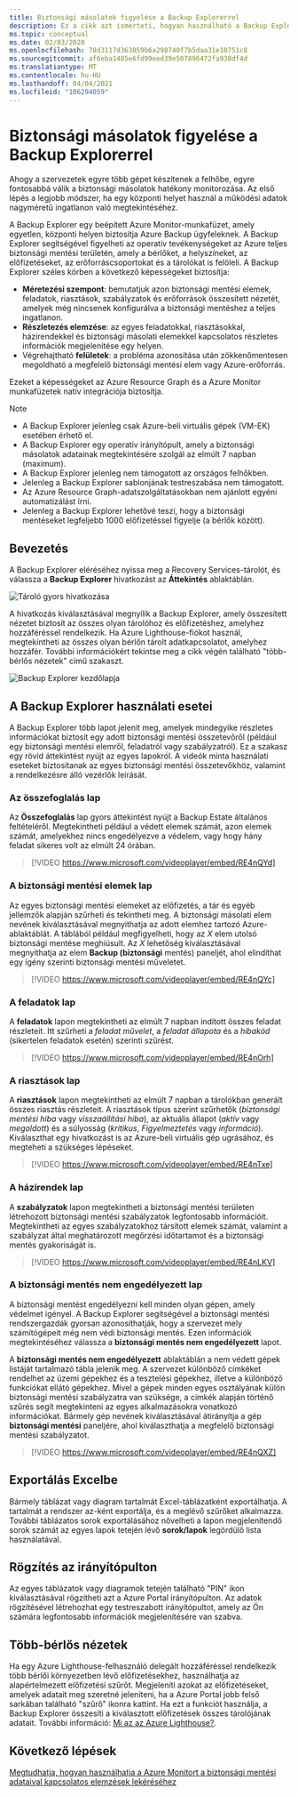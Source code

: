 ```yaml
---
title: Biztonsági másolatok figyelése a Backup Explorerrel
description: Ez a cikk azt ismerteti, hogyan használható a Backup Explorer a tárolók, előfizetések, régiók és bérlők biztonsági mentéseinak valós idejű figyelésére.
ms.topic: conceptual
ms.date: 02/03/2020
ms.openlocfilehash: 78d3117d363059b6a298740f7b5daa31e10751c8
ms.sourcegitcommit: af6eba1485e6fd99eed39e507896472fa930df4d
ms.translationtype: MT
ms.contentlocale: hu-HU
ms.lasthandoff: 04/04/2021
ms.locfileid: "106294059"
---
```

# <a name="monitor-your-backups-with-backup-explorer"></a>Biztonsági másolatok figyelése a Backup Explorerrel

Ahogy a szervezetek egyre több gépet készítenek a felhőbe, egyre fontosabbá válik a biztonsági másolatok hatékony monitorozása. Az első lépés a legjobb módszer, ha egy központi helyet használ a működési adatok nagyméretű ingatlanon való megtekintéséhez.

A Backup Explorer egy beépített Azure Monitor-munkafüzet, amely egyetlen, központi helyen biztosítja Azure Backup ügyfeleknek. A Backup Explorer segítségével figyelheti az operatív tevékenységeket az Azure teljes biztonsági mentési területén, amely a bérlőket, a helyszíneket, az előfizetéseket, az erőforráscsoportokat és a tárolókat is felöleli. A Backup Explorer széles körben a következő képességeket biztosítja:

* **Méretezési szempont**: bemutatjuk azon biztonsági mentési elemek, feladatok, riasztások, szabályzatok és erőforrások összesített nézetét, amelyek még nincsenek konfigurálva a biztonsági mentéshez a teljes ingatlanon.
* **Részletezés elemzése**: az egyes feladatokkal, riasztásokkal, házirendekkel és biztonsági másolati elemekkel kapcsolatos részletes információk megjelenítése egy helyen.
* Végrehajtható **felületek**: a probléma azonosítása után zökkenőmentesen megoldható a megfelelő biztonsági mentési elem vagy Azure-erőforrás.

Ezeket a képességeket az Azure Resource Graph és a Azure Monitor munkafüzetek natív integrációja biztosítja.

> [!NOTE]
>
> * A Backup Explorer jelenleg csak Azure-beli virtuális gépek (VM-EK) esetében érhető el.
> * A Backup Explorer egy operatív irányítópult, amely a biztonsági másolatok adatainak megtekintésére szolgál az elmúlt 7 napban (maximum).
> * A Backup Explorer jelenleg nem támogatott az országos felhőkben.
> * Jelenleg a Backup Explorer sablonjának testreszabása nem támogatott.
> * Az Azure Resource Graph-adatszolgáltatásokban nem ajánlott egyéni automatizálást írni.
> * Jelenleg a Backup Explorer lehetővé teszi, hogy a biztonsági mentéseket legfeljebb 1000 előfizetéssel figyelje (a bérlők között).

## <a name="get-started"></a>Bevezetés

A Backup Explorer eléréséhez nyissa meg a Recovery Services-tárolót, és válassza a **Backup Explorer** hivatkozást az **Áttekintés** ablaktáblán.

![Tároló gyors hivatkozása](media/backup-azure-monitor-with-backup-explorer/vault-quick-link.png)

A hivatkozás kiválasztásával megnyílik a Backup Explorer, amely összesített nézetet biztosít az összes olyan tárolóhoz és előfizetéshez, amelyhez hozzáféréssel rendelkezik. Ha Azure Lighthouse-fiókot használ, megtekintheti az összes olyan bérlőn tárolt adatkapcsolatot, amelyhez hozzáfér. További információkért tekintse meg a cikk végén található "több-bérlős nézetek" című szakaszt.

![Backup Explorer kezdőlapja](media/backup-azure-monitor-with-backup-explorer/explorer-landing-page.png)

## <a name="backup-explorer-use-cases"></a>A Backup Explorer használati esetei

A Backup Explorer több lapot jelenít meg, amelyek mindegyike részletes információkat biztosít egy adott biztonsági mentési összetevőről (például egy biztonsági mentési elemről, feladatról vagy szabályzatról). Ez a szakasz egy rövid áttekintést nyújt az egyes lapokról. A videók minta használati eseteket biztosítanak az egyes biztonsági mentési összetevőkhöz, valamint a rendelkezésre álló vezérlők leírását.

### <a name="the-summary-tab"></a>Az összefoglalás lap

Az **Összefoglalás** lap gyors áttekintést nyújt a Backup Estate általános feltételéről. Megtekintheti például a védett elemek számát, azon elemek számát, amelyekhez nincs engedélyezve a védelem, vagy hogy hány feladat sikeres volt az elmúlt 24 órában.

> [!VIDEO https://www.microsoft.com/videoplayer/embed/RE4nQYd]

### <a name="the-backup-items-tab"></a>A biztonsági mentési elemek lap

Az egyes biztonsági mentési elemeket az előfizetés, a tár és egyéb jellemzők alapján szűrheti és tekintheti meg. A biztonsági másolati elem nevének kiválasztásával megnyithatja az adott elemhez tartozó Azure-ablaktáblát. A táblából például megfigyelheti, hogy az *X* elem utolsó biztonsági mentése meghiúsult. Az *X* lehetőség kiválasztásával megnyithatja az elem **Backup (biztonsági** mentés) paneljét, ahol elindíthat egy igény szerinti biztonsági mentési műveletet.

> [!VIDEO https://www.microsoft.com/videoplayer/embed/RE4nQYc]

### <a name="the-jobs-tab"></a>A feladatok lap

A **feladatok** lapon megtekintheti az elmúlt 7 napban indított összes feladat részleteit. Itt szűrheti a *feladat művelet*, a *feladat állapota* és a *hibakód* (sikertelen feladatok esetén) szerinti szűrést.

> [!VIDEO https://www.microsoft.com/videoplayer/embed/RE4nOrh]

### <a name="the-alerts-tab"></a>A riasztások lap

A **riasztások** lapon megtekintheti az elmúlt 7 napban a tárolókban generált összes riasztás részleteit. A riasztások típus szerint szűrhetők (*biztonsági mentési hiba* vagy *visszaállítási hiba*), az aktuális állapot (*aktív* vagy *megoldott*) és a súlyosság (*kritikus*, *Figyelmeztetés* vagy *információ*). Kiválaszthat egy hivatkozást is az Azure-beli virtuális gép ugrásához, és megteheti a szükséges lépéseket.

> [!VIDEO https://www.microsoft.com/videoplayer/embed/RE4nTxe]

### <a name="the-policies-tab"></a>A házirendek lap

A **szabályzatok** lapon megtekintheti a biztonsági mentési területen létrehozott biztonsági mentési szabályzatok legfontosabb információit. Megtekintheti az egyes szabályzatokhoz társított elemek számát, valamint a szabályzat által meghatározott megőrzési időtartamot és a biztonsági mentés gyakoriságát is.

> [!VIDEO https://www.microsoft.com/videoplayer/embed/RE4nLKV]

### <a name="the-backup-not-enabled-tab"></a>A biztonsági mentés nem engedélyezett lap

A biztonsági mentést engedélyezni kell minden olyan gépen, amely védelmet igényel. A Backup Explorer segítségével a biztonsági mentési rendszergazdák gyorsan azonosíthatják, hogy a szervezet mely számítógépeit még nem védi biztonsági mentés. Ezen információk megtekintéséhez válassza a **biztonsági mentés nem engedélyezett** lapot.

A **biztonsági mentés nem engedélyezett** ablaktáblán a nem védett gépek listáját tartalmazó tábla jelenik meg. A szervezet különböző címkéket rendelhet az üzemi gépekhez és a tesztelési gépekhez, illetve a különböző funkciókat ellátó gépekhez. Mivel a gépek minden egyes osztályának külön biztonsági mentési szabályzatra van szüksége, a címkék alapján történő szűrés segít megtekinteni az egyes alkalmazásokra vonatkozó információkat. Bármely gép nevének kiválasztásával átirányítja a gép **biztonsági mentési** paneljére, ahol kiválaszthatja a megfelelő biztonsági mentési szabályzatot.

> [!VIDEO https://www.microsoft.com/videoplayer/embed/RE4nQXZ]

## <a name="export-to-excel"></a>Exportálás Excelbe

Bármely táblázat vagy diagram tartalmát Excel-táblázatként exportálhatja. A tartalmát a rendszer az-ként exportálja, és a meglévő szűrőket alkalmazza. További táblázatos sorok exportálásához növelheti a lapon megjelenítendő sorok számát az egyes lapok tetején lévő **sorok/lapok** legördülő lista használatával.

## <a name="pin-to-the-dashboard"></a>Rögzítés az irányítópulton

Az egyes táblázatok vagy diagramok tetején található "PIN" ikon kiválasztásával rögzítheti azt a Azure Portal irányítópulton. Az adatok rögzítésével létrehozhat egy testreszabott irányítópultot, amely az Ön számára legfontosabb információk megjelenítésére van szabva.

## <a name="cross-tenant-views"></a>Több-bérlős nézetek

Ha egy Azure Lighthouse-felhasználó delegált hozzáféréssel rendelkezik több bérlői környezetben lévő előfizetésekhez, használhatja az alapértelmezett előfizetési szűrőt. Megjeleníti azokat az előfizetéseket, amelyek adatait meg szeretné jeleníteni, ha a Azure Portal jobb felső sarkában található "szűrő" ikonra kattint. Ha ezt a funkciót használja, a Backup Explorer összesíti a kiválasztott előfizetések összes tárolójának adatait. További információ: [Mi az az Azure Lighthouse?](../lighthouse/overview.md).

## <a name="next-steps"></a>Következő lépések

[Megtudhatja, hogyan használhatja a Azure Monitort a biztonsági mentési adataival kapcsolatos elemzések lekéréséhez](./backup-azure-monitoring-use-azuremonitor.md)
